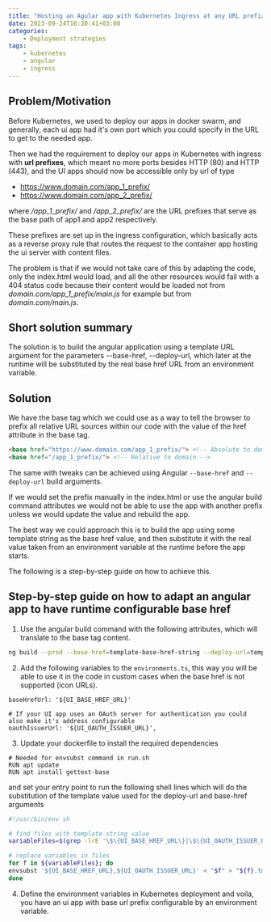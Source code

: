 ```yaml
---
title: "Hosting an Agular app with Kubernetes Ingress at any URL prefix"
date: 2023-09-24T16:30:41+03:00
categories:
    - Deployment strategies
tags:
    - kubernetes
    - angular
    - ingress
---
```


## Problem/Motivation

Before Kubernetes, we used to deploy our apps in docker swarm, and generally, each ui app had it's own port which you could specify in the URL to get to the needed app. 

Then we had the requirement to deploy our apps in Kubernetes with ingress with **url prefixes**, which meant no more ports besides HTTP (80) and HTTP (443), and the UI apps should now be accessible only by url of type

* https://www.domain.com/app_1_prefix/
* https://www.domain.com/app_2_prefix/

where */app_1_prefix/* and */app_2_prefix/* are the URL prefixes that serve as the base path of app1 and app2 respectively.

These prefixes are set up in the ingress configuration, which basically acts as a reverse proxy rule that routes the request to the container app hosting the ui server with content files.

The problem is that if we would not take care of this by adapting the code, only the index.html would load, and all the other resources would fail with a 404 status code because their content would be loaded not from *domain.com/app_1_prefix/main.js* for example but from *domain.com/main.js*.

## Short solution summary

The solution is to build the angular application using a template URL argument for the parameters --base-href, --deploy-url, which later at the runtime will be substituted by the real base href URL from an environment variable.

## Solution

We have the base tag which we could use as a way to tell the browser to prefix all relative URL sources within our code with the value of the href attribute in the base tag.
```html
<base href="https://www.domain.com/app_1_prefix/"> <!-- Absolute to domain -->
<base href="/app_1_prefix/"> <!-- Relative to domain -->
```

The same with tweaks can be achieved using Angular ```--base-href``` and ```--deploy-url``` build arguments.

If we would set the prefix manually in the index.html or use the angular build command attributes we would not be able to use the app with another prefix unless we would update the value and rebuild the app.

The best way we could approach this is to build the app using some template string as the base href value, and then substitute it with the real value taken from an environment variable at the runtime before the app starts.

The following is a step-by-step guide on how to achieve this.

## Step-by-step guide on how to adapt an angular app to have runtime configurable base href

1. Use the angular build command with the following attributes, which will translate to the base tag content.

```sh
ng build --prod --base-href=template-base-href-string --deploy-url=template-base-href-string
```

2. Add the following variables to the ```environments.ts```, this way you will be able to use it in the code in custom cases when the base href is not supported (icon URLs).

```
baseHrefUrl: '${UI_BASE_HREF_URL}'

# If your UI app uses an OAuth server for authentication you could also make it's address configurable
oauthIssuerUrl: '${UI_OAUTH_ISSUER_URL}',
```

3. Update your dockerfile to install the required dependencies

```
# Needed for envsubst command in run.sh
RUN apt update
RUN apt install gettext-base
```

and set your entry point to run the following shell lines which will do the substitution of the template value used for the deploy-url and base-href arguments

```sh
#!/usr/bin/env sh

# find files with template string value
variableFiles=$(grep -lrE '\$\{UI_BASE_HREF_URL\}|\$\{UI_OAUTH_ISSUER_URL\}' wwwroot)

# replace variables in files
for f in ${variableFiles}; do
envsubst '${UI_BASE_HREF_URL},${UI_OAUTH_ISSUER_URL}' < "$f" > "${f}.tmp" && mv "${f}.tmp" "$f"
done

```

4. Define the environment variables in Kubernetes deployment and voila, you have an ui app with base url prefix configurable by an environment variable.
